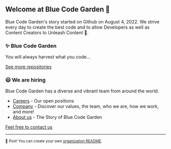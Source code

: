 ## Welcome at Blue Code Garden 👋

Blue Code Garden's story started on Github on August 4, 2022. We strive every day to create the best code and to allow Developers as well as Content Creators to Unleash Content 💪.

### ✨ Blue Code Garden

You will always harvest what you code…

[See more repositories](https://github.com/orgs/Blue-Code-Garden/repositories)

### 😃 We are hiring

Blue Code Garden has a diverse and vibrant team from around the world.

- [Careers](https://codegarden.nl/careers) - Our open positions
- [Company](https://codegarden.nl/) - Discover our values, the team, who we are, how we work, and more!
- [About us](https://codegarden.nl/about-us) - The Story of Blue Code Garden

[Feel free to contact us](https://codegarden.nl/contact)

---

<sub>🤫 Psst! You can create your own [organization README](https://docs.github.com/en/organizations/collaborating-with-groups-in-organizations/customizing-your-organizations-profile).</sub>

